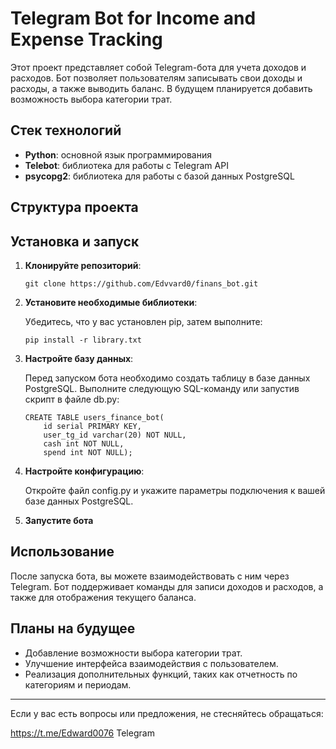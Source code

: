 # Telegram Bot for Income and Expense Tracking

Этот проект представляет собой Telegram-бота для учета доходов и расходов. Бот позволяет пользователям записывать свои доходы и расходы, а также выводить баланс. В будущем планируется добавить возможность выбора категории трат.

## Стек технологий

- **Python**: основной язык программирования
- **Telebot**: библиотека для работы с Telegram API
- **psycopg2**: библиотека для работы с базой данных PostgreSQL

## Структура проекта



## Установка и запуск

1. **Клонируйте репозиторий**:

   
   ```git clone https://github.com/Edvvard0/finans_bot.git```

   

2. **Установите необходимые библиотеки**:

   Убедитесь, что у вас установлен pip, затем выполните:

   
   ```pip install -r library.txt```
   

3. **Настройте базу данных**:

   Перед запуском бота необходимо создать таблицу в базе данных PostgreSQL. Выполните следующую SQL-команду или запустив скрипт в файле db.py:

   ```
   CREATE TABLE users_finance_bot(
       id serial PRIMARY KEY,
       user_tg_id varchar(20) NOT NULL,
       cash int NOT NULL,
       spend int NOT NULL);
   ```

4. **Настройте конфигурацию**:

   Откройте файл config.py и укажите параметры подключения к вашей базе данных PostgreSQL.

5. **Запустите бота**


   

## Использование

После запуска бота, вы можете взаимодействовать с ним через Telegram. Бот поддерживает команды для записи доходов и расходов, а также для отображения текущего баланса.

## Планы на будущее

- Добавление возможности выбора категории трат.
- Улучшение интерфейса взаимодействия с пользователем.
- Реализация дополнительных функций, таких как отчетность по категориям и периодам.

---

Если у вас есть вопросы или предложения, не стесняйтесь обращаться:

https://t.me/Edward0076 Telegram